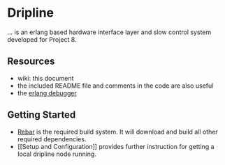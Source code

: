 # Dripline

... is an erlang based hardware interface layer and slow control system developed for Project 8.

## Resources
* wiki: this document
* the included README file and comments in the code are also useful
* the [erlang debugger](http://erldocs.com/R13B02/runtime_tools/dbg.html)

## Getting Started
* [Rebar](http://www.github.com/basho/rebar) is the required build system. It will download and build all other required dependencies.
* [[Setup and Configuration]] provides further instruction for getting a local dripline node running.